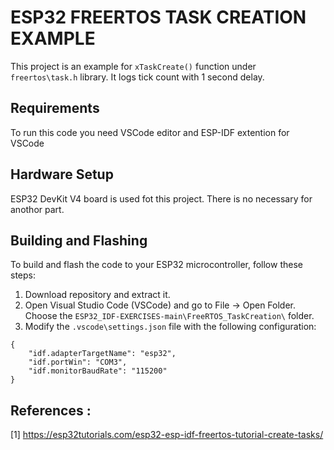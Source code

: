 # ESP32 FREERTOS TASK CREATION EXAMPLE

This project is an example for `xTaskCreate()` function under `freertos\task.h` library.
It logs tick count with 1 second delay.

## Requirements

To run this code you need VSCode editor and ESP-IDF extention for VSCode

## Hardware Setup

ESP32 DevKit V4 board is used fot this project. There is no necessary for anothor part.


## Building and Flashing

To build and flash the code to your ESP32 microcontroller, follow these steps:

1. Download repository and extract it. 
2. Open Visual Studio Code (VSCode) and go to File → Open Folder. Choose the `ESP32_IDF-EXERCISES-main\FreeRTOS_TaskCreation\`  folder.
3. Modify the `.vscode\settings.json` file with the following configuration:
```
{
    "idf.adapterTargetName": "esp32",
    "idf.portWin": "COM3",
    "idf.monitorBaudRate": "115200"
}
```
## References :

[1] https://esp32tutorials.com/esp32-esp-idf-freertos-tutorial-create-tasks/